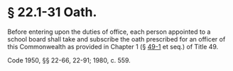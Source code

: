 # § 22.1-31 Oath.

<p>Before entering upon the duties of office, each person appointed to a school board shall take and subscribe the oath prescribed for an officer of this Commonwealth as provided in Chapter 1 (§ <a href='http://law.lis.virginia.gov/vacode/49-1/'>49-1</a> et seq.) of Title 49.</p><p>Code 1950, §§ 22-66, 22-91; 1980, c. 559.</p>